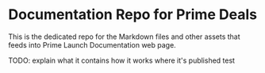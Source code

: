 # Documentation Repo for Prime Deals
This is the dedicated repo for the Markdown files and other assets that feeds into Prime Launch Documentation web page.

TODO:
explain 
what it contains
how it works 
where it's published
test
